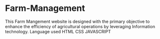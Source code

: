 # Farm-Management
This Farm Mangement website is designed with the primary objective to enhance the efficiency of agricultural operations by leveraging Information technology. 
Language used HTML 
CSS
JAVASCRIPT

